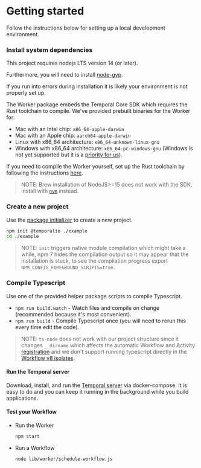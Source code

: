 # Getting started

Follow the instructions below for setting up a local development environment.

### Install system dependencies

This project requires nodejs LTS version 14 (or later).

Furthermore, you will need to install [node-gyp](https://github.com/nodejs/node-gyp#installation).

If you run into errors during installation it is likely your environment is not properly set up.

The Worker package embeds the Temporal Core SDK which requires the Rust toolchain to compile.
We've provided prebuilt binaries for the Worker for:

- Mac with an Intel chip: `x86_64-apple-darwin`
- Mac with an Apple chip: `aarch64-apple-darwin`
- Linux with x86_64 architecture: `x86_64-unknown-linux-gnu`
- Windows with x86_64 architecture: `x86_64-pc-windows-gnu` (Windows is not yet supported but it is a [priority for us](https://github.com/temporalio/sdk-node/issues/12)).

If you need to compile the Worker yourself, set up the Rust toolchain by following the instructions [here](https://rustup.rs/).

> NOTE: Brew installation of NodeJS>=15 does not work with the SDK, install with [`nvm`](https://github.com/nvm-sh/nvm) instead.

### Create a new project

Use the [package initializer](./package-initializer) to create a new project.

```sh
npm init @temporalio ./example
cd ./example
```

> NOTE: `init` triggers native module compilation which might take a while, npm 7 hides the compilation output so it may appear that the installation is stuck, to see the compilation progress export `NPM_CONFIG_FOREGROUND_SCRIPTS=true`.

### Compile Typescript

Use one of the provided helper package scripts to compile Typescript.

- `npm run build.watch` - Watch files and compile on change (recommended because it's most convenient).
- `npm run build` - Compile Typescript once (you will need to rerun this every time edit the code).

> NOTE: `ts-node` does not work with our project structure since it changes `__dirname` which affects the automatic Workflow and Activity [registration](/docs/node/hello-world/#worker) and we don't support running typescript directly in the [Workflow v8 isolates](/docs/node/determinism/#how-a-workflow-is-executed).

#### Run the Temporal server

Download, install, and run the [Temporal server](https://docs.temporal.io/docs/server/quick-install) via docker-compose. It is easy to do and you can keep it running in the background while you build applications.

#### Test your Workflow

- Run the Worker

  ```sh
  npm start
  ```

- Run a Workflow

  ```sh
  node lib/worker/schedule-workflow.js
  ```
